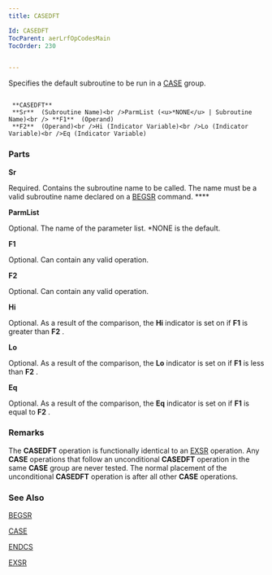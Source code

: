 ```yaml
---
title: CASEDFT

Id: CASEDFT
TocParent: aerLrfOpCodesMain
TocOrder: 230


---
```


Specifies the default subroutine to be run in a [CASE](CASE.html) group.

```

 **CASEDFT** 
 **Sr**  (Subroutine Name)<br />ParmList (<u>*NONE</u> | Subroutine Name)<br /> **F1**  (Operand)
 **F2**  (Operand)<br />Hi (Indicator Variable)<br />Lo (Indicator Variable)<br />Eq (Indicator Variable)
```

### Parts

**Sr** 

Required. Contains the subroutine name to be called. The name must be a valid subroutine name declared on a [BEGSR](BEGSR.html) command. ****


**ParmList** 

Optional. The name of the parameter list. *NONE is the default.


**F1** 

Optional. Can contain any valid operation.


**F2** 

Optional. Can contain any valid operation.


**Hi** 

Optional. As a result of the comparison, the **Hi** indicator is set on if **F1** is greater than **F2** .


**Lo** 

Optional. As a result of the comparison, the **Lo** indicator is set on if **F1** is less than **F2** .


**Eq** 

Optional. As a result of the comparison, the **Eq** indicator is set on if **F1** is equal to **F2** .


### Remarks
The **CASEDFT** operation is functionally identical to an [EXSR](EXSR.html) operation. Any **CASE** operations that follow an unconditional **CASEDFT** operation in the same **CASE** group are never tested. The normal placement of the unconditional **CASEDFT** operation is after all other **CASE** operations. 

### See Also
[BEGSR](BEGSR.html)

[CASE](CASE.html)

[ENDCS](ENDCS.html)

[EXSR](EXSR.html) 
